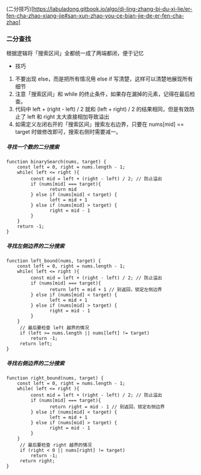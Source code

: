 (二分技巧)[https://labuladong.gitbook.io/algo/di-ling-zhang-bi-du-xi-lie/er-fen-cha-zhao-xiang-jie#san-xun-zhao-you-ce-bian-jie-de-er-fen-cha-zhao]

### 二分查找
根据逻辑将「搜索区间」全都统一成了两端都闭，便于记忆

- 技巧
1. 不要出现 else，而是把所有情况用 else if 写清楚，这样可以清楚地展现所有细节
2. 注意「搜索区间」和 while 的终止条件，如果存在漏掉的元素，记得在最后检查。
3. 代码中 left + (right - left) / 2 就和 (left + right) / 2 的结果相同，但是有效防止了 left 和 right 太大直接相加导致溢出
4. 如需定义左闭右开的「搜索区间」搜索左右边界，只要在 nums[mid] == target 时做修改即可，搜索右侧时需要减一。

##### 寻找一个数的二分搜索
```
function binarySearch(nums, target) {
    const left = 0, right = nums.length - 1;
    while( left <= right ){
         const mid = left + (right - left) / 2; // 防止溢出
         if (nums[mid] === target){
                return mid    
         } else if (nums[mid] < target) {
                left = mid + 1
         } else if (nums[mid] > target) {
                right = mid - 1
         }
    }
    return -1;
}
```

##### 寻找左侧边界的二分搜索
```
function left_bound(nums, target) {
    const left = 0, right = nums.length - 1;
    while( left <= right ){
         const mid = left + (right - left) / 2; // 防止溢出
         if (nums[mid] === target){
                return left = mid + 1 // 别返回，锁定左侧边界
         } else if (nums[mid] < target) {
                left = mid + 1
         } else if (nums[mid] > target) {
                right = mid - 1
         }
    }
     // 最后要检查 left 越界的情况
     if (left >= nums.length || nums[left] != target)
         return -1;
     return left;
}
```

##### 寻找右侧边界的二分搜索
```
function right_bound(nums, target) {
    const left = 0, right = nums.length - 1;
    while( left <= right ){
         const mid = left + (right - left) / 2; // 防止溢出
         if (nums[mid] === target){
                return right = mid - 1 // 别返回，锁定右侧边界
         } else if (nums[mid] < target) {
                left = mid + 1
         } else if (nums[mid] > target) {
                right = mid - 1
         }
    }
     // 最后要检查 right 越界的情况
     if (right < 0 || nums[right] != target)
         return -1;
     return right;
}
```
